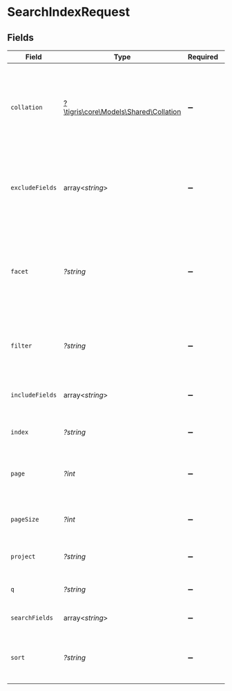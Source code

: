 # SearchIndexRequest


## Fields

| Field                                                                                                                                                                                              | Type                                                                                                                                                                                               | Required                                                                                                                                                                                           | Description                                                                                                                                                                                        |
| -------------------------------------------------------------------------------------------------------------------------------------------------------------------------------------------------- | -------------------------------------------------------------------------------------------------------------------------------------------------------------------------------------------------- | -------------------------------------------------------------------------------------------------------------------------------------------------------------------------------------------------- | -------------------------------------------------------------------------------------------------------------------------------------------------------------------------------------------------- |
| `collation`                                                                                                                                                                                        | [?\tigris\core\Models\Shared\Collation](../../models/shared/Collation.md)                                                                                                                          | :heavy_minus_sign:                                                                                                                                                                                 | A collation allows you to specify string comparison rules. Default is case-sensitive, to override it you can set this option to 'ci' that will apply to all the text fields in the filters.        |
| `excludeFields`                                                                                                                                                                                    | array<*string*>                                                                                                                                                                                    | :heavy_minus_sign:                                                                                                                                                                                 | Array of document field names to exclude from results. `include_fields`, if specified, takes precedence over `exclude_fields`.                                                                     |
| `facet`                                                                                                                                                                                            | *?string*                                                                                                                                                                                          | :heavy_minus_sign:                                                                                                                                                                                 | Facet query to aggregate results on given fields. The field name for the facet search can be passed like this `{"brand": { "size": 10 }}` where the size controls the total facets for this field. |
| `filter`                                                                                                                                                                                           | *?string*                                                                                                                                                                                          | :heavy_minus_sign:                                                                                                                                                                                 | Filter stacks on top of query results to further narrow down the results. Similar to `ReadRequest.filter`                                                                                          |
| `includeFields`                                                                                                                                                                                    | array<*string*>                                                                                                                                                                                    | :heavy_minus_sign:                                                                                                                                                                                 | Array of document field names to include in results. By default, all fields are included.                                                                                                          |
| `index`                                                                                                                                                                                            | *?string*                                                                                                                                                                                          | :heavy_minus_sign:                                                                                                                                                                                 | The index name to search documents from.                                                                                                                                                           |
| `page`                                                                                                                                                                                             | *?int*                                                                                                                                                                                             | :heavy_minus_sign:                                                                                                                                                                                 | Optionally can specify the page to retrieve. If page is set then only hits for this page is returned                                                                                               |
| `pageSize`                                                                                                                                                                                         | *?int*                                                                                                                                                                                             | :heavy_minus_sign:                                                                                                                                                                                 | Optionally can set the number of hits to be returned per page, default is 20.                                                                                                                      |
| `project`                                                                                                                                                                                          | *?string*                                                                                                                                                                                          | :heavy_minus_sign:                                                                                                                                                                                 | Project name whose db is under target to search documents from.                                                                                                                                    |
| `q`                                                                                                                                                                                                | *?string*                                                                                                                                                                                          | :heavy_minus_sign:                                                                                                                                                                                 | Query string for searching across text fields                                                                                                                                                      |
| `searchFields`                                                                                                                                                                                     | array<*string*>                                                                                                                                                                                    | :heavy_minus_sign:                                                                                                                                                                                 | Array of fields to project search query against                                                                                                                                                    |
| `sort`                                                                                                                                                                                             | *?string*                                                                                                                                                                                          | :heavy_minus_sign:                                                                                                                                                                                 | Array of fields and corresponding sort orders to order the results `[{ "salary": "$desc" }]`                                                                                                       |